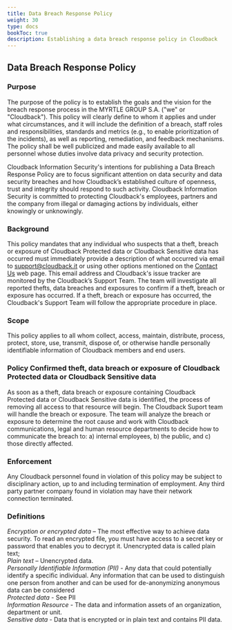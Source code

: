 ```yaml
---
title: Data Breach Response Policy
weight: 30
type: docs
bookToc: true
description: Establishing a data breach response policy in Cloudback
---
```


## Data Breach Response Policy

### Purpose 

The purpose of the policy is to establish the goals and the vision for the breach response process in the MYRTLE GROUP S.A. ("we" or "Cloudback"). This policy will clearly define to whom it applies and under what circumstances, and it will include the definition of a breach, staff roles and responsibilities, standards and metrics (e.g., to enable prioritization of the incidents), as well as reporting, remediation, and feedback mechanisms. The policy shall be well publicized and made easily available to all personnel whose duties involve data privacy and security protection.

Cloudback Information Security's intentions for publishing a Data Breach Response Policy are to focus significant attention on data security and data security breaches and how Cloudback’s established culture of openness, trust and integrity should respond to such activity. Cloudback Information Security is committed to protecting Cloudback's employees, partners and the company from illegal or damaging actions by individuals, either knowingly or unknowingly.

### Background

This policy mandates that any individual who suspects that a theft, breach or exposure of Cloudback Protected data or Cloudback Sensitive data has occurred must immediately provide a description of what occurred via email to support@cloudback.it or using other options mentioned on the [Contact Us](https://docs.cloudback.it/contact-us/) web page. This email address and Cloudback's issue tracker are monitored by the Cloudback’s Support Team. The team will investigate all reported thefts, data breaches and exposures to confirm if a theft, breach or exposure has occurred. If a theft, breach or exposure has occurred, the Cloudback's Support Team will follow the appropriate procedure in place.

### Scope

This policy applies to all whom collect, access, maintain, distribute, process, protect, store, use, transmit, dispose of, or otherwise handle personally identifiable information of Cloudback members and end users. 

### Policy Confirmed theft, data breach or exposure of Cloudback Protected data or Cloudback Sensitive data

As soon as a theft, data breach or exposure containing Cloudback Protected data or Cloudback Sensitive data is identified, the process of removing all access to that resource will begin. The Cloudback Suport team will handle the breach or exposure. The team will analyze the breach or exposure to determine the root cause and work with Cloudback communications, legal and human resource departments to decide how to communicate the breach to: a) internal employees, b) the public, and c) those directly affected.

### Enforcement 

Any Cloudback personnel found in violation of this policy may be subject to disciplinary action, up to and including termination of employment. Any third party partner company found in violation may have their network connection terminated. 

### Definitions 

*Encryption or encrypted data* – The most effective way to achieve data security. To read an encrypted file, you must have access to a secret key or password that enables you to decrypt it. Unencrypted data is called plain text; </br>
*Plain text* – Unencrypted data. </br>
*Personally Identifiable Information (PII)* - Any data that could potentially identify a specific individual. Any information that can be used to distinguish one person from another and can be used for de-anonymizing anonymous data can be considered </br>
*Protected data* - See PII </br>
*Information Resource* - The data and information assets of an organization, department or unit. </br>
*Sensitive data* - Data that is encrypted or in plain text and contains PII data. </br>

